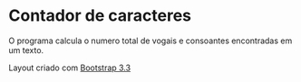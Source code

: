 # Contador de caracteres

O programa calcula o numero total de vogais e consoantes encontradas em um texto.

Layout criado com [Bootstrap 3.3](https://getbootstrap.com/docs/3.3/)